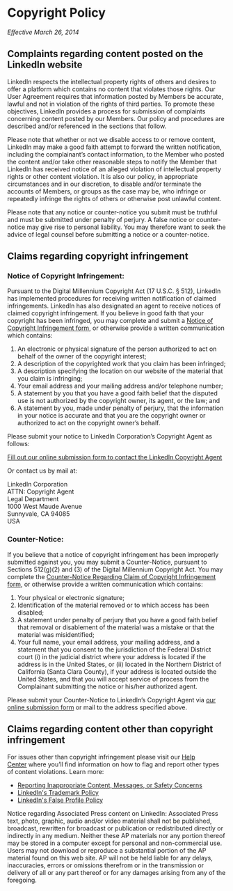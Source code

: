 Copyright Policy
================

_Effective March 26, 2014_

Complaints regarding content posted on the LinkedIn website
-----------------------------------------------------------

LinkedIn respects the intellectual property rights of others and desires to offer a platform which contains no content that violates those rights. Our User Agreement requires that information posted by Members be accurate, lawful and not in violation of the rights of third parties. To promote these objectives, LinkedIn provides a process for submission of complaints concerning content posted by our Members. Our policy and procedures are described and/or referenced in the sections that follow.

Please note that whether or not we disable access to or remove content, LinkedIn may make a good faith attempt to forward the written notification, including the complainant’s contact information, to the Member who posted the content and/or take other reasonable steps to notify the Member that LinkedIn has received notice of an alleged violation of intellectual property rights or other content violation. It is also our policy, in appropriate circumstances and in our discretion, to disable and/or terminate the accounts of Members, or groups as the case may be, who infringe or repeatedly infringe the rights of others or otherwise post unlawful content.

Please note that any notice or counter-notice you submit must be truthful and must be submitted under penalty of perjury. A false notice or counter-notice may give rise to personal liability. You may therefore want to seek the advice of legal counsel before submitting a notice or a counter-notice.

Claims regarding copyright infringement
---------------------------------------

### Notice of Copyright Infringement:

Pursuant to the Digital Millennium Copyright Act (17 U.S.C. § 512), LinkedIn has implemented procedures for receiving written notification of claimed infringements. LinkedIn has also designated an agent to receive notices of claimed copyright infringement. If you believe in good faith that your copyright has been infringed, you may complete and submit a [Notice of Copyright Infringement form](http://www.linkedin.com/help/legacy/redirect/app/ask/path/TS-NCI/loc/na/trk/d_microsites-frontend_legal_copyright-policy/), or otherwise provide a written communication which contains:

1.  An electronic or physical signature of the person authorized to act on behalf of the owner of the copyright interest;
2.  A description of the copyrighted work that you claim has been infringed;
3.  A description specifying the location on our website of the material that you claim is infringing;
4.  Your email address and your mailing address and/or telephone number;
5.  A statement by you that you have a good faith belief that the disputed use is not authorized by the copyright owner, its agent, or the law; and
6.  A statement by you, made under penalty of perjury, that the information in your notice is accurate and that you are the copyright owner or authorized to act on the copyright owner’s behalf.

Please submit your notice to LinkedIn Corporation’s Copyright Agent as follows:

[Fill out our online submission form to contact the LinkedIn Copyright Agent](http://www.linkedin.com/help/legacy/redirect/app/ask/path/TS-NCI/loc/na/trk/d_microsites-frontend_legal_copyright-policy/)

Or contact us by mail at:

LinkedIn Corporation  
ATTN: Copyright Agent  
Legal Department  
1000 West Maude Avenue  
Sunnyvale, CA 94085  
USA

### Counter-Notice:

If you believe that a notice of copyright infringement has been improperly submitted against you, you may submit a Counter-Notice, pursuant to Sections 512(g)(2) and (3) of the Digital Millennium Copyright Act. You may complete the [Counter-Notice Regarding Claim of Copyright Infringement form](http://www.linkedin.com/help/legacy/redirect/app/ask/path/TS-CNRCCI/loc/na/trk/d_microsites-frontend_legal_copyright-policy/), or otherwise provide a written communication which contains:

1.  Your physical or electronic signature;
2.  Identification of the material removed or to which access has been disabled;
3.  A statement under penalty of perjury that you have a good faith belief that removal or disablement of the material was a mistake or that the material was misidentified;
4.  Your full name, your email address, your mailing address, and a statement that you consent to the jurisdiction of the Federal District court (i) in the judicial district where your address is located if the address is in the United States, or (ii) located in the Northern District of California (Santa Clara County), if your address is located outside the United States, and that you will accept service of process from the Complainant submitting the notice or his/her authorized agent.

Please submit your Counter-Notice to LinkedIn’s Copyright Agent via [our online submission form](http://www.linkedin.com/help/legacy/redirect/app/ask/path/TS-CNRCCI/loc/na/trk/d_microsites-frontend_legal_copyright-policy/) or mail to the address specified above.

Claims regarding content other than copyright infringement
----------------------------------------------------------

For issues other than copyright infringement please visit our [Help Center](https://www.linkedin.com/help/linkedin?trk=d_microsites-frontend_legal_copyright-policy&lang=en) where you’ll find information on how to flag and report other types of content violations. Learn more:

*   [Reporting Inappropriate Content, Messages, or Safety Concerns](https://www.linkedin.com/help/linkedin/answer/146?trk=d_microsites-frontend_legal_copyright-policy&lang=en)
*   [LinkedIn's Trademark Policy](https://www.linkedin.com/help/linkedin/answer/30365?trk=d_microsites-frontend_legal_copyright-policy&lang=en)
*   [LinkedIn's False Profile Policy](https://www.linkedin.com/help/linkedin/answer/30200?trk=d_microsites-frontend_legal_copyright-policy&lang=en)

Notice regarding Associated Press content on LinkedIn: Associated Press text, photo, graphic, audio and/or video material shall not be published, broadcast, rewritten for broadcast or publication or redistributed directly or indirectly in any medium. Neither these AP materials nor any portion thereof may be stored in a computer except for personal and non-commercial use. Users may not download or reproduce a substantial portion of the AP material found on this web site. AP will not be held liable for any delays, inaccuracies, errors or omissions therefrom or in the transmission or delivery of all or any part thereof or for any damages arising from any of the foregoing.